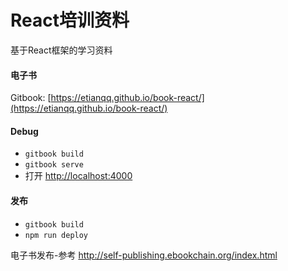 # React培训资料

基于React框架的学习资料

#### 电子书

Gitbook: [https://etianqq.github.io/book-react/](https://etianqq.github.io/book-react/)

#### Debug

* `gitbook build`
* `gitbook serve`
* 打开 [http://localhost:4000](http://localhost:4000)

#### 发布

* `gitbook build`
* `npm run deploy`

电子书发布-参考 http://self-publishing.ebookchain.org/index.html
